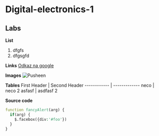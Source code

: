 # Digital-electronics-1

## Labs

**List**
1. dfgfs
2. dfgsgfd

**Links**
[Odkaz na google](https://www.google.com)

**Images**
![Pusheen](https://pusheen.com/wp-content/themes/pusheen-custom/img/about-pusheen.png)

**Tables**
First Header | Second Header
------------ | -------------
neco | neco 2
asfasf | asdfasf 2

**Source code**

```vhdl
function fancyAlert(arg) {
  if(arg) {
    $.facebox({div:'#foo'})
  }
}
```
